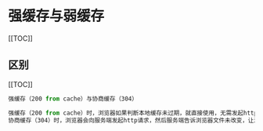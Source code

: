 #   强缓存与弱缓存

[[TOC]]


## 区别

[[TOC]]


```js
强缓存（200 from cache）与协商缓存（304）

强缓存（200 from cache）时，浏览器如果判断本地缓存未过期，就直接使用，无需发起http请求
协商缓存（304）时，浏览器会向服务端发起http请求，然后服务端告诉浏览器文件未改变，让浏览器使用本地缓存
```


